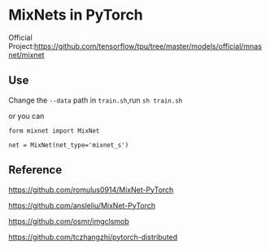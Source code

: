 # MixNets in PyTorch

Official Project:https://github.com/tensorflow/tpu/tree/master/models/official/mnasnet/mixnet

## Use

Change the `--data` path in `train.sh`,run `sh train.sh`


or you can

```
form mixnet import MixNet

net = MixNet(net_type='mixnet_s')
```
## Reference
https://github.com/romulus0914/MixNet-PyTorch


https://github.com/ansleliu/MixNet-PyTorch


https://github.com/osmr/imgclsmob


https://github.com/tczhangzhi/pytorch-distributed
